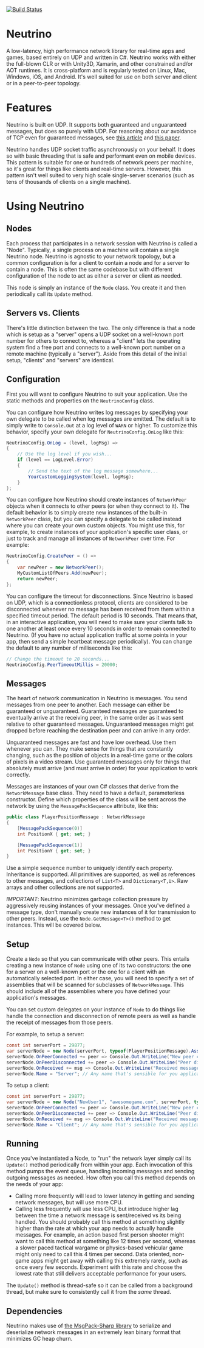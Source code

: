 [![Build Status](https://travis-ci.org/Claytonious/Neutrino.svg?branch=master)](https://travis-ci.org/Claytonious/Neutrino)

# Neutrino
A low-latency, high performance network library for real-time apps and games, based entirely on UDP and written in C#. Neutrino works with either the full-blown CLR or with Unity3D, Xamarin, and other constrained and/or AOT runtimes. It is cross-platform and is regularly tested on Linux, Mac, Windows, iOS, and Android. It's well suited for use on both server and client or in a peer-to-peer topology.

# Features
Neutrino is built on UDP. It supports both guaranteed and unguaranteed messages, but does so purely with UDP. For reasoning about our avoidance of TCP even for guaranteed messages, see [this article](http://gafferongames.com/networking-for-game-programmers/udp-vs-tcp/) and [this paper](http://www.isoc.org/INET97/proceedings/F3/F3_1.HTM#s2).

Neutrino handles UDP socket traffic asynchronously on your behalf. It does so with basic threading that is safe and performant even on mobile devices. This pattern is suitable for one or hundreds of network peers per machine, so it's great for things like clients and real-time servers. However, this pattern isn't well suited to very high scale single-server scenarios (such as tens of thousands of clients on a single machine).

# Using Neutrino
## Nodes
Each process that participates in a network session with Neutrino is called a "Node". Typically, a single process on a machine will contain a single Neutrino node. Neutrino is agnostic to your network topology, but a common configuration is for a client to contain a node and for a server to contain a node. This is often the same codebase but with different configuration of the node to act as either a server or client as needed.

This node is simply an instance of the `Node` class. You create it and then periodically call its `Update` method.

## Servers vs. Clients
There's little distinction between the two. The only difference is that a node which is setup as a "server" opens a UDP socket on a well-known port number for others to connect to, whereas a "client" lets the operating system find a free port and connects to a well-known port number on a remote machine (typically a "server"). Aside from this detail of the initial setup, "clients" and "servers" are identical.

## Configuration
First you will want to configure Neutrino to suit your application. Use the static methods and properties on the `NeutrinoConfig` class.

You can configure how Neutrino writes log messages by specifying your own delegate to be called when log messages are emitted. The default is to simply write to `Console.Out` at a log level of `WARN` or higher. To customize this behavior, specify your own delegate for `NeutrinoConfig.OnLog` like this:
```c#
NeutrinoConfig.OnLog = (level, logMsg) =>
{
	// Use the log level if you wish...
	if (level == LogLevel.Error)
	{
		// Send the text of the log message somewhere...
		YourCustomLoggingSystem(level, logMsg);
	}
};
```

You can configure how Neutrino should create instances of `NetworkPeer` objects when it connects to other peers (or when they connect to it). The default behavior is to simply create new instances of the built-in `NetworkPeer` class, but you can specify a delegate to be called instead where you can create your own custom objects. You might use this, for example, to create instances of your application's specific user class, or just to track and manage all instances of `NetworkPeer` over time. For example:
```c#
NeutrinoConfig.CreatePeer = () =>
{
	var newPeer = new NetworkPeer();
	MyCustomListOfPeers.Add(newPeer);
	return newPeer;
};
```

You can configure the timeout for disconnections. Since Neutrino is based on UDP, which is a connectionless protocol, clients are considered to be disconnected whenever no message has been received from them within a specified timeout period. The default period is 10 seconds. That means that, in an interactive application, you will need to make sure your clients talk to one another at least once every 10 seconds in order to remain connected to Neutrino. (If you have no actual application traffic at some points in your app, then send a simple heartbeat message periodically). You can change the default to any number of milliseconds like this:
```c#
// Change the timeout to 20 seconds...
NeutrinoConfig.PeerTimeoutMillis = 20000;
```

## Messages
The heart of network communication in Neutrino is messages. You send messages from one peer to another. Each message can either be guaranteed or unguaranteed. Guaranteed messages are guaranteed to eventually arrive at the receiving peer, in the same order as it was sent relative to other guaranteed messages. Unguaranteed messages might get dropped before reaching the destination peer and can arrive in any order.

Unguaranteed messages are fast and have low overhead. Use them whenever you can. They make sense for things that are constantly changing, such as the position of objects in a real-time game or the colors of pixels in a video stream. Use guaranteed messages only for things that absolutely must arrive (and must arrive in order) for your application to work correctly.

Messages are instances of your own C# classes that derive from the `NetworkMessage` base class. They need to have a default, parameterless constructor. Define which properties of the class will be sent across the network by using the `MessagePackSequence` attribute, like this:

```c#
public class PlayerPositionMessage : NetworkMessage
{
	[MessagePackSequence(0)]
	int PositionX { get; set; }

	[MessagePackSequence(1)]
	int PositionY { get; set; }
}
```

Use a simple sequence number to uniquely identify each property. Inheritance is supported. All primitives are supported, as well as references to other messages, and collections of `List<T>` and `Dictionary<T,U>`. Raw arrays and other collections are not supported.

*IMPORTANT*: Neutrino minimizes garbage collection pressure by aggressively reusing instances of your messages. Once you've defined a message type, don't manually create new instances of it for transmission to other peers. Instead, use the `Node.GetMessage<T>()` method to get instances. This will be covered below.

## Setup
Create a `Node` so that you can communicate with other peers. This entails creating a new instance of `Node` using one of its two constructors: the one for a server on a well-known port or the one for a client with an automatically selected port. In either case, you will need to specify a set of assemblies that will be scanned for subclasses of `NetworkMessage`. This should include all of the assemblies where you have defined your application's messages.

You can set custom delegates on your instance of `Node` to do things like handle the connection and disconnection of remote peers as well as handle the receipt of messages from those peers.

For example, to setup a server:
```c#
const int serverPort = 29877;
var serverNode = new Node(serverPort, typeof(PlayerPositionMessage).Assembly);
serverNode.OnPeerConnected += peer => Console.Out.WriteLine("New peer connected: " + peer);
serverNode.OnPeerDisconnected += peer => Console.Out.WriteLine("Peer disconnected: " + peer);
serverNode.OnReceived += msg => Console.Out.WriteLine("Received message: " + msg);
serverNode.Name = "Server"; // Any name that's sensible for you application is fine - this is mainly for clarity in logging
```

To setup a client:
```c#
const int serverPort = 29877;
var serverNode = new Node("NewUser1", "awesomegame.com", serverPort, typeof(PlayerPositionMessage).Assembly);
serverNode.OnPeerConnected += peer => Console.Out.WriteLine("New peer connected: " + peer);
serverNode.OnPeerDisconnected += peer => Console.Out.WriteLine("Peer disconnected: " + peer);
serverNode.OnReceived += msg => Console.Out.WriteLine("Received message: " + msg);
serverNode.Name = "Client"; // Any name that's sensible for you application is fine - this is mainly for clarity in logging
```

## Running
Once you've instantiated a Node, to "run" the network layer simply call its `Update()` method periodically from within your app. Each invocation of this method pumps the event queue, handling incoming messages and sending outgoing messages as needed. How often you call this method depends on the needs of your app:
* Calling more frequently will lead to lower latency in getting and sending network messages, but will use more CPU.
* Calling less frequently will use less CPU, but introduce higher lag between the time a network message is sent/received vs its being handled.
You should probably call this method at something slightly higher than the rate at which your app needs to actually handle messages. For example, an action based first person shooter might want to call this method at something like 12 times per second, whereas a slower paced tactical wargame or physics-based vehicular game might only need to call this 4 times per second. Data oriented, non-game apps might get away with calling this extremely rarely, such as once every few seconds. Experiment with this rate and choose the lowest rate that still delivers acceptable performance for your users.

The `Update()` method is thread-safe so it can be called from a background thread, but make sure to consistently call it from the *same* thread.

## Dependencies
Neutrino makes use of [the MsgPack-Sharp library](https://github.com/scopely/msgpack-sharp) to serialize and deserialize network messages in an extremely lean binary format that minimizes GC heap churn.

